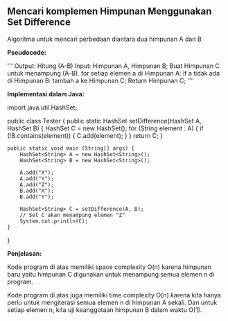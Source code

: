 ## Mencari komplemen Himpunan Menggunakan Set Difference

Algoritma untuk mencari perbedaan diantara dua himpunan A dan B

**Pseudocode:**

'''
Output: Hitung (A-B)
Input: Himpunan A, Himpunan B;
    Buat Himpunan C untuk menampung (A-B).
    for setiap elemen a di Himpunan A:
        if a tidak ada di Himpunan B:
            tambah a ke Himpunan C;
    Return Himpunan C;
'''

**Implementasi dalam Java:**

import java.util.HashSet;

public class Tester {
    public static HashSet<String> setDifference(HashSet<String> A, HashSet<String> B) {
        HashSet<String> C = new HashSet<String>();
        for (String element : A) {
            if (!B.contains(element)) {
                C.add(element);
            }
        }
        return C;
    }

    public static void main (String[] args) {
        HashSet<String> A = new HashSet<String>();
        HashSet<String> B = new HashSet<String>();

        A.add("X");
        A.add("Y");
        A.add("Z");
        B.add("X");
        B.add("Y");

        HashSet<String> C = setDifference(A, B);
        // Set C akan menampung elemen "Z"
        System.out.println(C);
    }

}

**Penjelasan:**

Kode program di atas memiliki space complexity O(n) karena himpunan baru yaitu himpunan C digunakan untuk menampung semua elemen n di program.

Kode program di atas juga memiliki time complexity O(n) karena kita hanya perlu untuk mengiterasi semua elemen n di himpunan A sekali. Dan untuk setiap elemen n, kita uji keanggotaan himpunan B dalam waktu O(1).